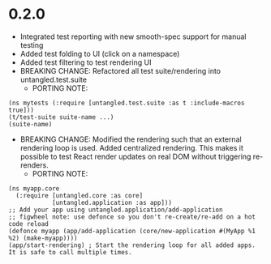 # 0.2.0

- Integrated test reporting with new smooth-spec support for manual testing
- Added test folding to UI (click on a namespace)
- Added test filtering to test rendering UI
- BREAKING CHANGE: Refactored all test suite/rendering into untangled.test.suite
    - PORTING NOTE:
```
(ns mytests (:require [untangled.test.suite :as t :include-macros true]))
(t/test-suite suite-name ...)
(suite-name)
```
- BREAKING CHANGE: Modified the rendering such that an external rendering loop is used. Added centralized rendering. 
This makes it possible to test React render updates on real DOM without triggering re-renders.
    - PORTING NOTE:
```
(ns myapp.core
  (:require [untangled.core :as core]
            [untangled.application :as app]))
;; Add your app using untangled.application/add-application
;; figwheel note: use defonce so you don't re-create/re-add on a hot code reload
(defonce myapp (app/add-application (core/new-application #(MyApp %1 %2) (make-myapp))))
(app/start-rendering) ; Start the rendering loop for all added apps. It is safe to call multiple times. 
```

